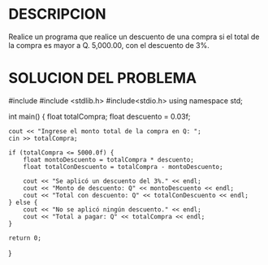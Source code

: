 # DESCRIPCION
Realice un programa que realice un descuento de una compra si el total de la compra es mayor a Q. 5,000.00, con el descuento de 3%.
# SOLUCION DEL PROBLEMA
#include <iostream>
#include <stdlib.h>
#include<stdio.h>
using namespace std;

int main() {
    float totalCompra;
    float descuento = 0.03f;

    cout << "Ingrese el monto total de la compra en Q: ";
    cin >> totalCompra;

    if (totalCompra <= 5000.0f) {
        float montoDescuento = totalCompra * descuento;
        float totalConDescuento = totalCompra - montoDescuento;

        cout << "Se aplicó un descuento del 3%." << endl;
        cout << "Monto de descuento: Q" << montoDescuento << endl;
        cout << "Total con descuento: Q" << totalConDescuento << endl;
    } else {
        cout << "No se aplicó ningún descuento." << endl;
        cout << "Total a pagar: Q" << totalCompra << endl;
    }

    return 0;
}
